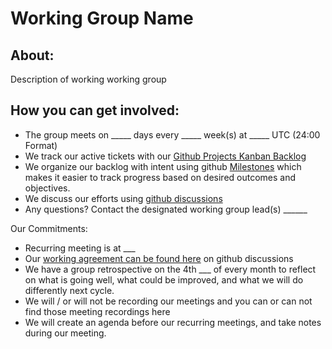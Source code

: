 # Working Group Name

## About: 
Description of working working group

## How you can get involved: 
- The group meets on _____ days every _____ week(s) at _____ UTC (24:00 Format) 
- We track our active tickets with our [Github Projects Kanban Backlog](/../../projects/1?add_cards_query=is%3Aopen)
- We organize our backlog with intent using github [Milestones](/../../milestones) which makes it easier to track progress based on desired outcomes and objectives.
- We discuss our efforts using [github discussions](/../../discussions)
- Any questions? Contact the designated working group lead(s) ______

Our Commitments: 
- Recurring meeting is at ___ 
- Our [working agreement can be found here](/../../discussions) on github discussions
- We have a group retrospective on the 4th ___ of every month to reflect on what is going well, what could be improved, and what we will do differently next cycle. 
- We will / or will not be recording our meetings and you can or can not find those meeting recordings here
- We will create an agenda before our recurring meetings, and take notes during our meeting. 
